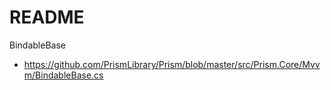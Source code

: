 # README


BindableBase
* https://github.com/PrismLibrary/Prism/blob/master/src/Prism.Core/Mvvm/BindableBase.cs

